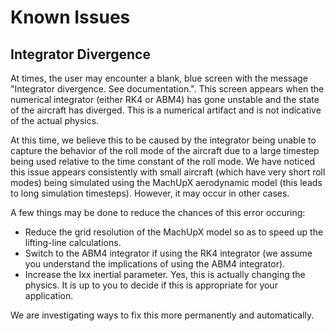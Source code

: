 # Known Issues

## Integrator Divergence
At times, the user may encounter a blank, blue screen with the message "Integrator divergence. See documentation.". This screen appears when the numerical integrator (either RK4 or ABM4) has gone unstable and the state of the aircraft has diverged. This is a numerical artifact and is not indicative of the actual physics.

At this time, we believe this to be caused by the integrator being unable to capture the behavior of the roll mode of the aircraft due to a large timestep being used relative to the time constant of the roll mode. We have noticed this issue appears consistently with small aircraft (which have very short roll modes) being simulated using the MachUpX aerodynamic model (this leads to long simulation timesteps). However, it may occur in other cases.

A few things may be done to reduce the chances of this error occuring:

* Reduce the grid resolution of the MachUpX model so as to speed up the lifting-line calculations.
* Switch to the ABM4 integrator if using the RK4 integrator (we assume you understand the implications of using the ABM4 integrator).
* Increase the Ixx inertial parameter. Yes, this is actually changing the physics. It is up to you to decide if this is appropriate for your application.

We are investigating ways to fix this more permanently and automatically.